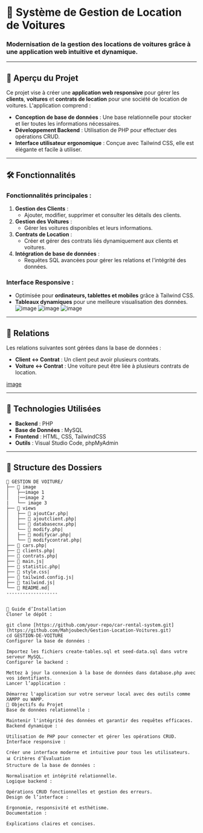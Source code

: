 # 🚗 Système de Gestion de Location de Voitures

### Modernisation de la gestion des locations de voitures grâce à une application web intuitive et dynamique.

---

## 🌟 Aperçu du Projet

Ce projet vise à créer une **application web responsive** pour gérer les **clients**, **voitures** et **contrats de location** pour une société de location de voitures. L'application comprend :
- **Conception de base de données** : Une base relationnelle pour stocker et lier toutes les informations nécessaires.
- **Développement Backend** : Utilisation de PHP pour effectuer des opérations CRUD.
- **Interface utilisateur ergonomique** : Conçue avec Tailwind CSS, elle est élégante et facile à utiliser.

---

## 🛠️ Fonctionnalités

### Fonctionnalités principales :
1. **Gestion des Clients** :
   - Ajouter, modifier, supprimer et consulter les détails des clients.
2. **Gestion des Voitures** :
   - Gérer les voitures disponibles et leurs informations.
3. **Contrats de Location** :
   - Créer et gérer des contrats liés dynamiquement aux clients et voitures.
4. **Intégration de base de données** :
   - Requêtes SQL avancées pour gérer les relations et l'intégrité des données.

### Interface Responsive :
- Optimisée pour **ordinateurs, tablettes et mobiles** grâce à Tailwind CSS.
- **Tableaux dynamiques** pour une meilleure visualisation des données.
![image](https://github.com/user-attachments/assets/e6bd1632-9f3d-4a35-bc64-67916ec32c49)
![image](https://github.com/user-attachments/assets/8f7ab881-1e8e-49ae-b1be-d637db53f1c2)
![image](https://github.com/user-attachments/assets/482865a0-26ec-4458-933a-c369d23052d4)



---

## 🔗 Relations

Les relations suivantes sont gérées dans la base de données :
- **Client ↔ Contrat** : Un client peut avoir plusieurs contrats.
- **Voiture ↔ Contrat** : Une voiture peut être liée à plusieurs contrats de location.

[image](https://github.com/user-attachments/assets/24ec17d4-060e-4f90-ae8e-59cfff3283a9)


---

## 🚀 Technologies Utilisées

- **Backend** : PHP
- **Base de Données** : MySQL
- **Frontend** : HTML, CSS, TailwindCSS
- **Outils** : Visual Studio Code, phpMyAdmin

---

## 📂 Structure des Dossiers

```plaintext
📂 GESTION DE VOITURE/
├── 📁 image
│   ├──image 1
│   |──image 2 
|   └── image 3
├── 📁 views
│   ├── 📄 ajoutCar.php|
│   ├── 📄 ajoutclient.php|
│   ├── 📄 databasecnx.php|
│   └── 📄 modify.php|
│   ├── 📄 modifycar.php|
│   └── 📄 modifycontrat.php|
├── 📄 cars.php|
├── 📄 clients.php|
├── 📄 contrats.php|
├── 📄 main.js|
├── 📄 statistic.php|
├── 📄 style.css|
├── 📄 tailwind.config.js|
├── 📄 tailwind.js|
└── 📄 README.md|
-------------------


📝 Guide d’Installation
Cloner le dépôt :

git clone [https://github.com/your-repo/car-rental-system.git](https://github.com/Mahjoubech/Gestion-Location-Voitures.git)
cd GESTION-DE-VOITURE
Configurer la base de données :

Importez les fichiers create-tables.sql et seed-data.sql dans votre serveur MySQL.
Configurer le backend :

Mettez à jour la connexion à la base de données dans database.php avec vos identifiants.
Lancer l’application :

Démarrez l'application sur votre serveur local avec des outils comme XAMPP ou WAMP.
🎯 Objectifs du Projet
Base de données relationnelle :

Maintenir l'intégrité des données et garantir des requêtes efficaces.
Backend dynamique :

Utilisation de PHP pour connecter et gérer les opérations CRUD.
Interface responsive :

Créer une interface moderne et intuitive pour tous les utilisateurs.
📊 Critères d’Évaluation
Structure de la base de données :

Normalisation et intégrité relationnelle.
Logique backend :

Opérations CRUD fonctionnelles et gestion des erreurs.
Design de l’interface :

Ergonomie, responsivité et esthétisme.
Documentation :

Explications claires et concises.


